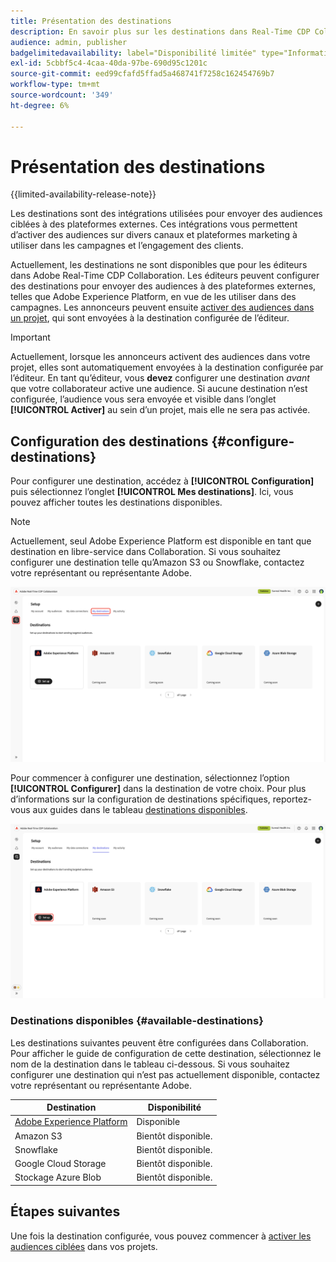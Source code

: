 ```yaml
---
title: Présentation des destinations
description: En savoir plus sur les destinations dans Real-Time CDP Collaboration.
audience: admin, publisher
badgelimitedavailability: label="Disponibilité limitée" type="Informative" url="https://helpx.adobe.com/legal/product-descriptions/real-time-customer-data-platform-collaboration.html newtab=true"
exl-id: 5cbbf5c4-4caa-40da-97be-690d95c1201c
source-git-commit: eed99cfafd5ffad5a468741f7258c162454769b7
workflow-type: tm+mt
source-wordcount: '349'
ht-degree: 6%

---
```


# Présentation des destinations

{{limited-availability-release-note}}

Les destinations sont des intégrations utilisées pour envoyer des audiences ciblées à des plateformes externes. Ces intégrations vous permettent d’activer des audiences sur divers canaux et plateformes marketing à utiliser dans les campagnes et l’engagement des clients.

Actuellement, les destinations ne sont disponibles que pour les éditeurs dans Adobe Real-Time CDP Collaboration. Les éditeurs peuvent configurer des destinations pour envoyer des audiences à des plateformes externes, telles que Adobe Experience Platform, en vue de les utiliser dans des campagnes. Les annonceurs peuvent ensuite [activer des audiences dans un projet](../collaborate/activate.md), qui sont envoyées à la destination configurée de l’éditeur.

>[!IMPORTANT]
>
>Actuellement, lorsque les annonceurs activent des audiences dans votre projet, elles sont automatiquement envoyées à la destination configurée par l’éditeur. En tant qu’éditeur, vous **devez** configurer une destination *avant* que votre collaborateur active une audience. Si aucune destination n’est configurée, l’audience vous sera envoyée et visible dans l’onglet **[!UICONTROL Activer]** au sein d’un projet, mais elle ne sera pas activée.

## Configuration des destinations {#configure-destinations}

Pour configurer une destination, accédez à **[!UICONTROL Configuration]** puis sélectionnez l’onglet **[!UICONTROL Mes destinations]**. Ici, vous pouvez afficher toutes les destinations disponibles.

>[!NOTE]
>
> Actuellement, seul Adobe Experience Platform est disponible en tant que destination en libre-service dans Collaboration. Si vous souhaitez configurer une destination telle qu’Amazon S3 ou Snowflake, contactez votre représentant ou représentante Adobe.

![L’onglet Mes destinations de l’espace de travail Configuration affiche les destinations disponibles.](/help/assets/destinations/overview/my-destinations-overview.png)

Pour commencer à configurer une destination, sélectionnez l’option **[!UICONTROL Configurer]** dans la destination de votre choix. Pour plus d’informations sur la configuration de destinations spécifiques, reportez-vous aux guides dans le tableau [destinations disponibles](#available-destinations).

![L’espace de travail Mes destinations avec l’option Configurer mise en surbrillance pour la destination Adobe Experience Platform.](/help/assets/destinations/overview/my-destinations-set-up.png)

### Destinations disponibles {#available-destinations}

Les destinations suivantes peuvent être configurées dans Collaboration. Pour afficher le guide de configuration de cette destination, sélectionnez le nom de la destination dans le tableau ci-dessous. Si vous souhaitez configurer une destination qui n’est pas actuellement disponible, contactez votre représentant ou représentante Adobe.

| Destination | Disponibilité |
| --- | --- |
| [Adobe Experience Platform](./experience-platform.md) | Disponible |
| Amazon S3 | Bientôt disponible. |
| Snowflake | Bientôt disponible. |
| Google Cloud Storage | Bientôt disponible. |
| Stockage Azure Blob | Bientôt disponible. |

## Étapes suivantes

Une fois la destination configurée, vous pouvez commencer à [activer les audiences ciblées](../collaborate/activate.md) dans vos projets.
